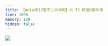 ```yaml
---
title: 【noip2017南宁二中冲刺】六 T3 阿Q的停车场
time: 1000
memory: 128
hidden: false
---
```


![](http://ww1.sinaimg.cn/large/618359cbgy1fkz3vhey1mj20vc1axq8j.jpg)
